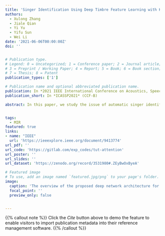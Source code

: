 ```yaml
---
title: 'Singer Identification Using Deep Timbre Feature Learning with KNN-NET'
authors:
  - Xulong Zhang
  - Jiale Qian
  - Yi Yu
  - Yifu Sun
  - Wei Li
date: '2021-06-06T00:00:00Z'
doi: ''


# Publication type.
# Legend: 0 = Uncategorized; 1 = Conference paper; 2 = Journal article;
# 3 = Preprint / Working Paper; 4 = Report; 5 = Book; 6 = Book section;
# 7 = Thesis; 8 = Patent
publication_types: ['1']

# Publication name and optional abbreviated publication name.
publication: In *2021 IEEE International Conference on Acoustics, Speech and Signal Processing*
publication_short: In *ICASSP2021* (CCF-B)

abstract: In this paper, we study the issue of automatic singer identification (SID) in popular music recordings, which aims to recognize who sang a given piece of song. The main challenge for this investigation lies in the fact that a singer's singing voice changes and intertwines with the signal of background accompaniment in time domain. To handle this challenge, we propose the KNN-Net for SID, which is a deep neural network model with the goal of learning local timbre feature representation from the mixture of singer voice and background music. Unlike other deep neural networks using the softmax layer as the output layer, we instead utilize the KNN as a more interpretable layer to output target singer labels. Moreover, attention mechanism is first introduced to highlight crucial timbre features for SID. Experiments on the existing artist20 dataset show that the proposed approach outperforms the state-of-the-art method by 4%. We also create singer32 and singer60 datasets consisting of Chinese pop music to evaluate the reliability of the proposed method. The more extensive experiments additionally indicate that our proposed model achieves a significant performance improvement compared to the state-of-the-art methods.


tags:
  - MIR
featured: true
links:
- name: "IEEE"
  url: 'https://ieeexplore.ieee.org/document/9413774'
url_pdf: ''
url_code: 'https://gitlab.com/exp_codes/tut-attention'
url_poster: ''
url_slides: ''
url_dataset: 'https://zenodo.org/record/3531980#.ZEyBwOxByeA'

# Featured image
# To use, add an image named `featured.jpg/png` to your page's folder.
image:
  caption: 'The overview of the proposed deep network architecture for singer identification'
  focal_point: ''
  preview_only: false


---
```


{{% callout note %}}
Click the _Cite_ button above to demo the feature to enable visitors to import publication metadata into their reference management software.
{{% /callout %}}

